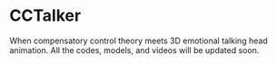 # CCTalker
When compensatory control theory meets 3D emotional talking head animation.
All the codes, models, and videos will be updated soon.
